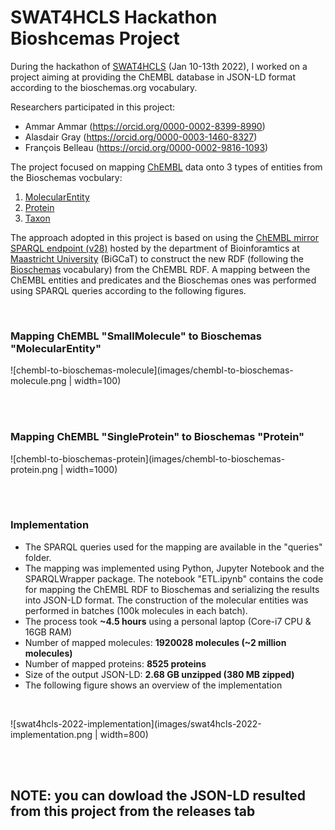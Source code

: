 # SWAT4HCLS Hackathon Bioshcemas Project

During the hackathon of [SWAT4HCLS](http://www.swat4ls.org/) (Jan 10-13th 2022), I worked on a project aiming at providing the ChEMBL database in JSON-LD format according to the bioschemas.org vocabulary.

Researchers participated in this project: 
- Ammar Ammar (https://orcid.org/0000-0002-8399-8990)
- Alasdair Gray (https://orcid.org/0000-0003-1460-8327)
- François Belleau (https://orcid.org/0000-0002-9816-1093)

The project focused on mapping [ChEMBL](https://www.ebi.ac.uk/chembl/) data onto 3 types of entities from the Bioschemas vocbulary:

1. [MolecularEntity](https://bioschemas.org/MolecularEntity)
2. [Protein](https://bioschemas.org/Protein)
3. [Taxon](https://bioschemas.org/Taxon)



The approach adopted in this project is based on using the [ChEMBL mirror SPARQL endpoint (v28)](https://chemblmirror.rdf.bigcat-bioinformatics.org/) hosted by the department of Bioinforamtics at [Maastricht University](https://www.maastrichtuniversity.nl/) (BiGCaT) to construct the new RDF (following the [Bioschemas](https://bioschemas.org/) vocabulary) from the ChEMBL RDF. A mapping between the ChEMBL entities and predicates and the Bioschemas ones was performed using SPARQL queries according to the following figures.


<br />

### Mapping ChEMBL "SmallMolecule" to Bioschemas "MolecularEntity"

![chembl-to-bioschemas-molecule](images/chembl-to-bioschemas-molecule.png | width=100)

<br />
<br />

### Mapping ChEMBL "SingleProtein" to Bioschemas "Protein"

![chembl-to-bioschemas-protein](images/chembl-to-bioschemas-protein.png | width=1000)

<br />
<br />


### Implementation

- The SPARQL queries used for the mapping are available in the "queries" folder.
- The mapping was implemented using Python, Jupyter Notebook and the SPARQLWrapper package. The notebook "ETL.ipynb" contains the code for mapping the ChEMBL RDF to Bioschemas and serializing the results into JSON-LD format. The construction of the molecular entities was performed in batches (100k molecules in each batch).  
- The process took **~4.5 hours** using a personal laptop (Core-i7 CPU & 16GB RAM)  
- Number of mapped molecules: **1920028  molecules (~2 million molecules)**
- Number of mapped proteins: **8525 proteins**
- Size of the output JSON-LD: **2.68 GB unzipped (380 MB zipped)**
- The following figure shows an overview of the implementation


<br />

![swat4hcls-2022-implementation](images/swat4hcls-2022-implementation.png | width=800)


<br />
<br />

## NOTE: you can dowload the JSON-LD resulted from this project from the releases tab
